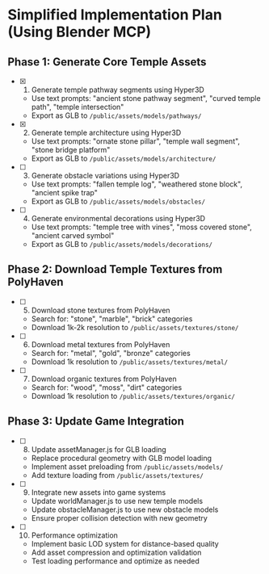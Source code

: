 # Simplified Implementation Plan (Using Blender MCP)

## Phase 1: Generate Core Temple Assets

- [x] 1. Generate temple pathway segments using Hyper3D
  - Use text prompts: "ancient stone pathway segment", "curved temple path", "temple intersection"
  - Export as GLB to `/public/assets/models/pathways/`

- [x] 2. Generate temple architecture using Hyper3D
  - Use text prompts: "ornate stone pillar", "temple wall segment", "stone bridge platform"
  - Export as GLB to `/public/assets/models/architecture/`

- [ ] 3. Generate obstacle variations using Hyper3D
  - Use text prompts: "fallen temple log", "weathered stone block", "ancient spike trap"
  - Export as GLB to `/public/assets/models/obstacles/`

- [ ] 4. Generate environmental decorations using Hyper3D
  - Use text prompts: "temple tree with vines", "moss covered stone", "ancient carved symbol"
  - Export as GLB to `/public/assets/models/decorations/`

## Phase 2: Download Temple Textures from PolyHaven

- [ ] 5. Download stone textures from PolyHaven
  - Search for: "stone", "marble", "brick" categories
  - Download 1k-2k resolution to `/public/assets/textures/stone/`

- [ ] 6. Download metal textures from PolyHaven
  - Search for: "metal", "gold", "bronze" categories
  - Download 1k resolution to `/public/assets/textures/metal/`

- [ ] 7. Download organic textures from PolyHaven
  - Search for: "wood", "moss", "dirt" categories
  - Download 1k resolution to `/public/assets/textures/organic/`

## Phase 3: Update Game Integration

- [ ] 8. Update assetManager.js for GLB loading
  - Replace procedural geometry with GLB model loading
  - Implement asset preloading from `/public/assets/models/`
  - Add texture loading from `/public/assets/textures/`

- [ ] 9. Integrate new assets into game systems
  - Update worldManager.js to use new temple models
  - Update obstacleManager.js to use new obstacle models
  - Ensure proper collision detection with new geometry

- [ ] 10. Performance optimization
  - Implement basic LOD system for distance-based quality
  - Add asset compression and optimization validation
  - Test loading performance and optimize as needed
